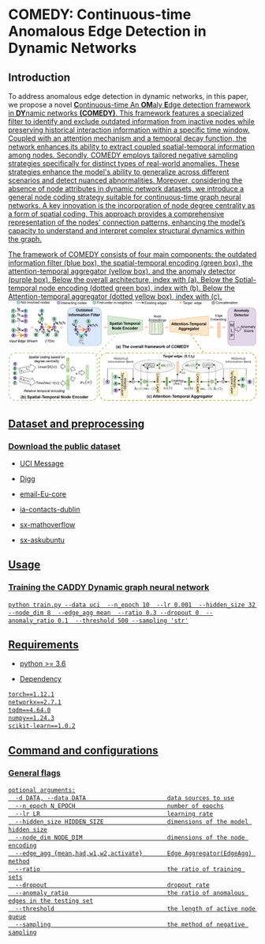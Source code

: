 # COMEDY: Continuous-time Anomalous Edge Detection in Dynamic Networks
<!--#### -->
## Introduction
To address anomalous edge detection in dynamic networks, in this paper, we propose a novel  <u>**C**<u>ontinuous-time An <u>**OM**<u>aly  <u>**E**<u>dge detection framework in  <u>**DY**<u>namic networks **(COMEDY)**. This framework features a specialized filter to identify and exclude outdated information from inactive nodes while preserving historical interaction information within a specific time window. Coupled with an attention mechanism and a temporal decay function, the network enhances its ability to extract coupled spatial-temporal information among nodes. Secondly, COMEDY employs tailored negative sampling strategies specifically for distinct types of real-world anomalies. These strategies enhance the model's ability to generalize across different scenarios and detect nuanced abnormalities. Moreover, considering the absence of node attributes in dynamic network datasets, we introduce a general node coding strategy suitable for continuous-time graph neural networks. A key innovation is the incorporation of node degree centrality as a form of spatial coding. This approach provides a comprehensive representation of the nodes' connection patterns, enhancing the model’s capacity to understand and interpret complex structural dynamics within the graph.

The framework of COMEDY consists of four main components: the outdated information filter (blue box), the spatial-temporal encoding (green box), the attention-temporal aggregator (yellow box), and the anomaly detector (purple box). Below the overall architecture, index with (a). Below the Sptial-temporal node encoding (dotted green box), index with (b). Below the Attention-temporal aggregator (dotted yellow box), index with (c).
![framework](framework.png)

## Dataset and preprocessing

### Download the public dataset
* [UCI Message](http://konect.cc/networks/opsahl-ucsocial)
  
* [Digg](http://konect.cc/networks/munmun_digg_reply)
  
* [email-Eu-core](https://snap.stanford.edu/data/email-Eu-core.html)

* [ia-contacts-dublin](https://networkrepository.com/ia-contacts-dublin.php)

* [sx-mathoverflow](https://snap.stanford.edu/data/sx-mathoverflow.html)

* [sx-askubuntu](https://snap.stanford.edu/data/sx-askubuntu.html)

## Usage
###  Training the CADDY Dynamic graph neural network
```
python train.py --data uci  --n_epoch 10  --lr 0.001  --hidden_size 32  --node_dim 8  --edge_agg mean  --ratio 0.3 --dropout 0  --anomaly_ratio 0.1  --threshold 500 --sampling 'str'
```

## Requirements
* python >= 3.6

* Dependency

```{bash}
torch==1.12.1
networkx==2.7.1
tqdm==4.64.0
numpy==1.24.3
scikit-learn==1.0.2
```

## Command and configurations
### General flags
```{txt}
optional arguments:
  -d DATA, --data DATA                       data sources to use
  --n_epoch N_EPOCH                          number of epochs
  --lr LR                                    learning rate
  --hidden_size HIDDEN_SIZE                  dimensions of the model hidden size
  --node_dim NODE_DIM                        dimensions of the node encoding
  --edge_agg {mean,had,w1,w2,activate}       Edge Aggregator(EdgeAgg) method
  --ratio                                    the ratio of training sets
  --dropout                                  dropout rate
  --anomaly_ratio                            the ratio of anomalous edges in the testing set
  --threshold                                the length of active node queue
  --sampling                                 the method of negative sampling
```

